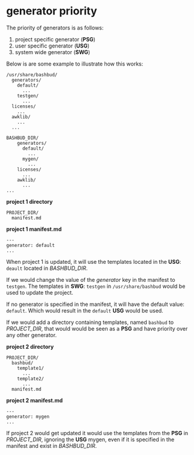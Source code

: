 # generator priority


The priority of generators is as follows:  

1. project specific generator (**PSG**)
2. user specific generator (**USG**)
3. system wide generator (**SWG**)

Below is are some example to illustrate how this works:  


```
/usr/share/bashbud/
  generators/
    default/
      ...
    testgen/
      ...
  licenses/
    ...
  awklib/
    ...
  ...
```


```
BASHBUD_DIR/
    generators/
      default/
        ...
      mygen/
        ...
    licenses/
      ...
    awklib/
      ...
...
```


**project 1 directory**  
```
PROJECT_DIR/
  manifest.md
```

**project 1 manifest.md**  
```
---
generator: default
...
```


When project 1 is updated, it will use the templates located in the **USG**: `deault` located in *BASHBUD_DIR*.

If we would change the value of the *generator* key in the manifest to `testgen`.
The templates in **SWG**: `testgen` in `/usr/share/bashbud` would be used to update the project.  

If no generator is specified in the manifest, it will have the default value: `default`. Which would result in the `default` **USG** would be used.  

If we would add a directory containing templates, named `bashbud` to *PROJECT_DIR*, that would would be seen as a **PSG** and have priority over any other generator.  

**project 2 directory**
```
PROJECT_DIR/
  bashbud/
    template1/
      ...
    template2/
      ...
  manifest.md
```

**project 2 manifest.md**  
```
---
generator: mygen
...
```

If project 2 would get updated it would use the templates from the **PSG** in *PROJECT_DIR*, ignoring the **USG** mygen, even if it is specified in the manifest and exist in *BASHBUD_DIR*.
